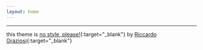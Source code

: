 ```yaml
---
layout: home
---
```


---

this theme is [no style, please!](https://riggraz.dev/no-style-please/){:target="_blank"} by [Riccardo Graziosi](https://github.com/riggraz){:target="_blank"}